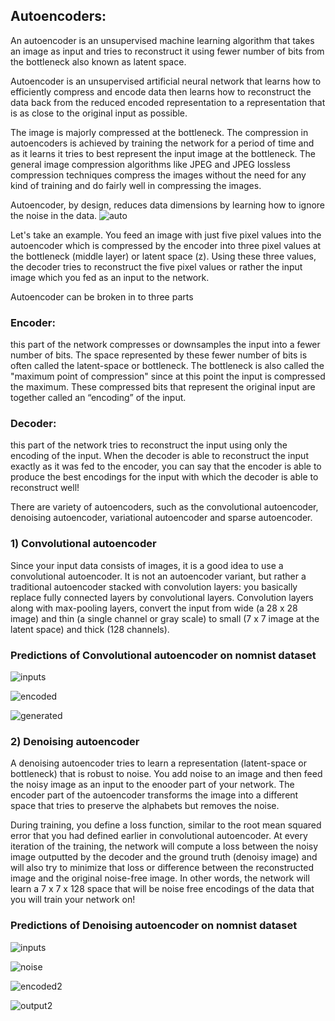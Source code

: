 ## Autoencoders:

An autoencoder is an unsupervised machine learning algorithm that takes an image as input and tries to reconstruct it using fewer number of bits from the bottleneck also known as latent space.

Autoencoder is an unsupervised artificial neural network that learns how to efficiently compress and encode data then learns how to reconstruct the data back from the reduced encoded representation to a representation that is as close to the original input as possible.

The image is majorly compressed at the bottleneck. The compression in autoencoders is achieved by training the network for a period of time and as it learns it tries to best represent the input image at the bottleneck. The general image compression algorithms like JPEG and JPEG lossless compression techniques compress the images without the need for any kind of training and do fairly well in compressing the images.

Autoencoder, by design, reduces data dimensions by learning how to ignore the noise in the data.
![auto](https://user-images.githubusercontent.com/50628520/89705340-3feead00-d97c-11ea-8afe-bd79e9482815.jpeg)

Let's take an example. You feed an image with just five pixel values into the autoencoder which is compressed by the encoder into three pixel values at the bottleneck (middle layer) or latent space (z). Using these three values, the decoder tries to reconstruct the five pixel values or rather the input image which you fed as an input to the network.

Autoencoder can be broken in to three parts

### Encoder:

this part of the network compresses or downsamples the input into a fewer number of bits. The space represented by these fewer number of bits is often called the latent-space or bottleneck. The bottleneck is also called the "maximum point of compression" since at this point the input is compressed the maximum. These compressed bits that represent the original input are together called an “encoding” of the input.

### Decoder:

this part of the network tries to reconstruct the input using only the encoding of the input. When the decoder is able to reconstruct the input exactly as it was fed to the encoder, you can say that the encoder is able to produce the best encodings for the input with which the decoder is able to reconstruct well!

There are variety of autoencoders, such as the convolutional autoencoder, denoising autoencoder, variational autoencoder and sparse autoencoder.

### 1) Convolutional autoencoder

Since your input data consists of images, it is a good idea to use a convolutional autoencoder. It is not an autoencoder variant, but rather a traditional autoencoder stacked with convolution layers: you basically replace fully connected layers by convolutional layers. Convolution layers along with max-pooling layers, convert the input from wide (a 28 x 28 image) and thin (a single channel or gray scale) to small (7 x 7 image at the latent space) and thick (128 channels).

### Predictions of Convolutional autoencoder on nomnist dataset

![inputs](https://user-images.githubusercontent.com/50628520/89710941-e3ed4e00-d9a6-11ea-82da-3e7c881a7c11.jpg)

![encoded](https://user-images.githubusercontent.com/50628520/89710971-0f703880-d9a7-11ea-8aee-fa16f7e75362.jpg)

![generated](https://user-images.githubusercontent.com/50628520/89710988-1f881800-d9a7-11ea-97cf-654fdaf4df9d.jpg)

### 2) Denoising autoencoder

A denoising autoencoder tries to learn a representation (latent-space or bottleneck) that is robust to noise.
You add noise to an image and then feed the noisy image as an input to the enooder part of your network. The encoder part of the autoencoder transforms the image into a different space that tries to preserve the alphabets but removes the noise.

During training, you define a loss function, similar to the root mean squared error that you had defined earlier in convolutional autoencoder. At every iteration of the training, the network will compute a loss between the noisy image outputted by the decoder and the ground truth (denoisy image) and will also try to minimize that loss or difference between the reconstructed image and the original noise-free image. In other words, the network will learn a 7 x 7 x 128 space that will be noise free encodings of the data that you will train your network on!

### Predictions of Denoising autoencoder on nomnist dataset

![inputs](https://user-images.githubusercontent.com/50628520/89713572-4ac73300-d9b8-11ea-97a4-5aa8eeffcfa7.jpg)

![noise](https://user-images.githubusercontent.com/50628520/89713596-6df1e280-d9b8-11ea-8717-9f052939c6d9.jpg)

![encoded2](https://user-images.githubusercontent.com/50628520/89713603-7ba76800-d9b8-11ea-9325-202123066b42.jpg)

![output2](https://user-images.githubusercontent.com/50628520/89713616-88c45700-d9b8-11ea-8bc8-ca7f3697cfbe.jpg)
